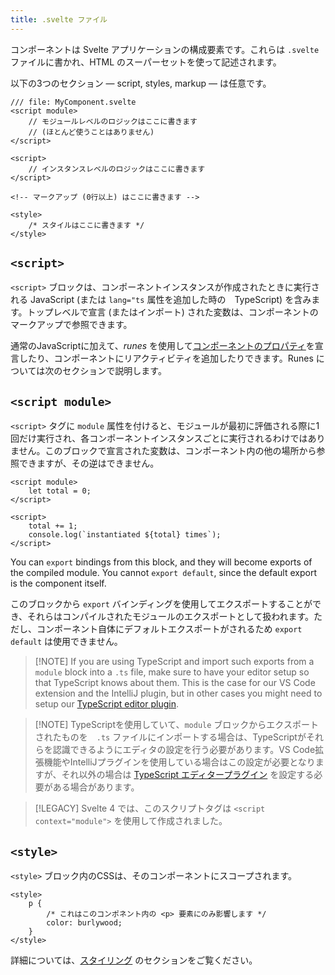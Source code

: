 ```yaml
---
title: .svelte ファイル 
---
```


コンポーネントは Svelte アプリケーションの構成要素です。これらは `.svelte` ファイルに書かれ、HTML のスーパーセットを使って記述されます。

以下の3つのセクション — script, styles, markup — は任意です。

<!-- prettier-ignore -->
```svelte
/// file: MyComponent.svelte
<script module>
	// モジュールレベルのロジックはここに書きます
	// (ほとんど使うことはありません)
</script>

<script>
	// インスタンスレベルのロジックはここに書きます
</script>

<!-- マークアップ (0行以上) はここに書きます -->

<style>
	/* スタイルはここに書きます */
</style>
```

## `<script>`

`<script>` ブロックは、コンポーネントインスタンスが作成されたときに実行される JavaScript (または `lang="ts` 属性を追加した時の　TypeScript) を含みます。トップレベルで宣言 (またはインポート) された変数は、コンポーネントのマークアップで参照できます。

通常のJavaScriptに加えて、_runes_ を使用して[コンポーネントのプロパティ]($props)を宣言したり、コンポーネントにリアクティビティを追加したりできます。Runes については次のセクションで説明します。

<!-- TODO describe behaviour of `export` -->

## `<script module>`

`<script>` タグに `module` 属性を付けると、モジュールが最初に評価される際に1回だけ実行され、各コンポーネントインスタンスごとに実行されるわけではありません。このブロックで宣言された変数は、コンポーネント内の他の場所から参照できますが、その逆はできません。

```svelte
<script module>
	let total = 0;
</script>

<script>
	total += 1;
	console.log(`instantiated ${total} times`);
</script>
```

You can `export` bindings from this block, and they will become exports of the compiled module. You cannot `export default`, since the default export is the component itself.

このブロックから `export` バインディングを使用してエクスポートすることができ、それらはコンパイルされたモジュールのエクスポートとして扱われます。ただし、コンポーネント自体にデフォルトエクスポートがされるため `export default` は使用できません。

> [!NOTE] If you are using TypeScript and import such exports from a `module` block into a `.ts` file, make sure to have your editor setup so that TypeScript knows about them. This is the case for our VS Code extension and the IntelliJ plugin, but in other cases you might need to setup our [TypeScript editor plugin](https://www.npmjs.com/package/typescript-svelte-plugin).

> [!NOTE] TypeScriptを使用していて、`module` ブロックからエクスポートされたものを　`.ts` ファイルにインポートする場合は、TypeScriptがそれらを認識できるようにエディタの設定を行う必要があります。VS Code拡張機能やIntelliJプラグインを使用している場合はこの設定が必要となりますが、それ以外の場合は [TypeScript エディタープラグイン](https://www.npmjs.com/package/typescript-svelte-plugin) を設定する必要がある場合があります。

> [!LEGACY]
> Svelte 4 では、このスクリプトタグは `<script context="module">` を使用して作成されました。

## `<style>`

`<style>` ブロック内のCSSは、そのコンポーネントにスコープされます。

```svelte
<style>
	p {
		/* これはこのコンポネント内の <p> 要素にのみ影響します */
		color: burlywood;
	}
</style>
```

詳細については、[スタイリング](scoped-styles) のセクションをご覧ください。
